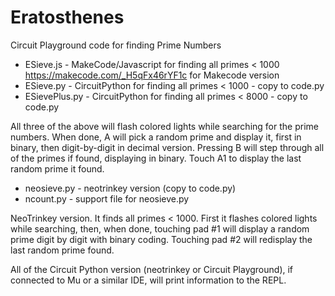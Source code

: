 # Eratosthenes
Circuit Playground code for finding Prime Numbers

* ESieve.js - MakeCode/Javascript for finding all primes < 1000 https://makecode.com/_H5qFx46rYF1c for Makecode version
* ESieve.py - CircuitPython for finding all primes < 1000 - copy to code.py
* ESievePlus.py - CircuitPython for finding all primes < 8000 - copy to code.py

All three of the above will flash colored lights while searching for the prime numbers. When done, A will pick a random prime and display it, first in binary, then digit-by-digit in decimal version. Pressing B will step through all of the primes if found, displaying in binary. Touch A1 to display the last random prime it found.



* neosieve.py - neotrinkey version (copy to code.py)
* ncount.py - support file for neosieve.py

NeoTrinkey version. It finds all primes < 1000. First it flashes colored lights while searching, then, when done, touching pad #1 will display a random prime digit by digit with binary coding. Touching pad #2 will redisplay the last random prime found.

All of the Circuit Python version (neotrinkey or Circuit Playground), if connected to Mu or a similar IDE, will print information to the REPL.



